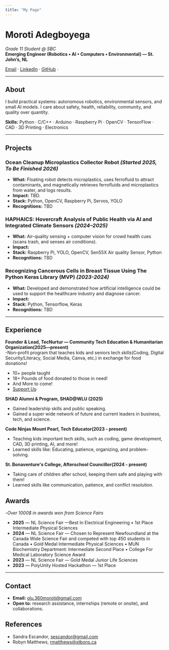```yaml
---
title: "My Page"
---
```


# Moroti Adegboyega
*Grade 11 Student @ SBC*  
**Emerging Engineer (Robotics • AI • Computers • Environmental) — St. John’s, NL**

[Email](olu.360moroti@gmail.com) ·
[LinkedIn](https://www.linkedin.com/in/moroti-adegboyega-a35527313/) ·
[GitHub](https://github.com/OlumorotiAdegboyega) ·

---

## About
I build practical systems: autonomous robotics, environmental sensors, and small AI models. I care about safety, health, reliability, community, and quality over quantity.

**Skills:** Python · C/C++ · Arduino · Raspberry Pi · OpenCV · TensorFlow · CAD · 3D Printing · Electronics

---

## Projects

### Ocean Cleanup Microplastics Collector Robot *(Started 2025, To Be Finished 2026)*
- **What:** Floating robot detects microplastics, uses ferrofluid to attract contaminants, and magnetically retrieves ferrofluids and microplastics from water, and logs results.  
- **Impact:** TBD.  
- **Stack:** Python, OpenCV, Raspberry Pi, Servos, YOLO
- **Recognitions:** TBD 

### HAPHAICS: Hovercraft Analysis of Public Health via AI and Integrated Climate Sensors *(2024–2025)*
- **What:** Air-quality sensing + computer vision for crowd health cues (scans trash, and senses air conditions).  
- **Impact:**   
- **Stack:** Raspberry Pi, YOLO, OpenCV, Sen55X Air quality Sensor, Python
- **Recognitions:** TBD 

### Recognizing Cancerous Cells in Breast Tissue Using The Python Keras Library (MVP) *(2023-2024)*
- **What:** Developed and demonstrated how artificial intelligence could be used to support the healthcare industry and diagnose cancer.  
- **Impact:** 
- **Stack:** Python, Tensorflow, Keras
- **Recognitions:** TBD 

---

## Experience
**Founder & Lead, TecNurtur — Community Tech Education & Humanitarian Organization(2025—present)**  
-Non-profit program that teaches kids and seniors tech skills(Coding, Digital Security/Literacy, Social Media, Canva, etc.) in exchange for food donations!
- 10+ people taught
- 18+ Pounds of food donated to those in need!
- And More to come!
- [Support Us](https://www.instagram.com/tec_nurtur_nl/)·

**SHAD Alumni & Program, SHAD@WLU (2025)**  
- Gained leadership skills and public speaking.
- Gained a super wide network of future and current leaders in business, tech, and science.

**Code Ninjas Mount Pearl, Tech Educator(2023 - present)**
- Teaching kids important tech skills, such as coding, game development, CAD, 3D printing, AI, and more!
- Learned skills like: Educating, patience, organizing, and problem-solving.

**St. Bonaventure's College, Afterschool Councillor(2024 - present)**
- Taking care of children after school, keeping them safe and playing with them!
- Learned skills like communication, patience, and conflict resolution.
  


## Awards
-*Over 1000$ in awards won from Science Fairs*
- **2025** — NL Science Fair —Best In Electrical Engineering • 1st Place Intermediate Physical Sciences 
- **2024** — NL Science Fair — Chosen to Represent Newfoundland at the Canada Wide Science Fair and competed with top 450 students in Canada • Gold Medal Intermediate Physical Sciences • MUN Biochemistry Department: Intermediate Second Place • College For Medical Laboratory Science Award
- **2023** — NL Science Fair — Gold Medal Junior Life Sciences 
- **2023** — PolyUnity Hosted Hackathon — 1st Place  

---

## Contact
- **Email:** olu.360moroti@gmail.com  
- **Open to:** research assistance, internships (remote or onsite), and collaborations.


## References
- Sandra Escandor, sescandor@gmail.com
- Robyn Matthews, rmatthews@stbons.ca
